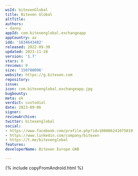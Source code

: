 ```yaml
---
wsId: bitexenGlobal
title: Bitexen Global
altTitle: 
authors:
- danny
appId: com.bitexenglobal.exchangeapp
appCountry: az
idd: '1634643482'
released: 2022-09-30
updated: 2023-11-28
version: '1.7'
stars: 0
reviews: 0
size: '150788096'
website: https://g.bitexen.com
repository: 
issue: 
icon: com.bitexenglobal.exchangeapp.jpg
bugbounty: 
meta: ok
verdict: custodial
date: 2023-09-06
signer: 
reviewArchive: 
twitter: bitexenglobal
social:
- https://www.facebook.com/profile.php?id=100086241075019
- https://www.linkedin.com/company/bitexen
- https://t.me/bitexenglobal
features: 
developerName: Bitexen Europe UAB

---
```


{% include copyFromAndroid.html %}